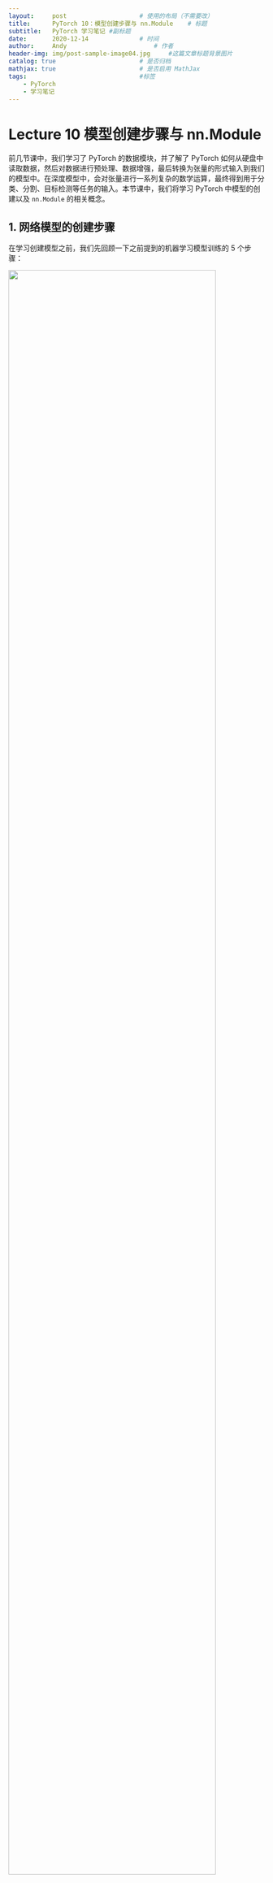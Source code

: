 ```yaml
---
layout:     post   				    # 使用的布局（不需要改）
title:      PyTorch 10：模型创建步骤与 nn.Module 	# 标题 
subtitle:   PyTorch 学习笔记 #副标题
date:       2020-12-14				# 时间
author:     Andy 						# 作者
header-img: img/post-sample-image04.jpg 	#这篇文章标题背景图片
catalog: true 						# 是否归档
mathjax: true                       # 是否启用 MathJax
tags:								#标签
    - PyTorch
    - 学习笔记
---
```


# Lecture 10 模型创建步骤与 nn.Module

前几节课中，我们学习了 PyTorch 的数据模块，并了解了 PyTorch 如何从硬盘中读取数据，然后对数据进行预处理、数据增强，最后转换为张量的形式输入到我们的模型中。在深度模型中，会对张量进行一系列复杂的数学运算，最终得到用于分类、分割、目标检测等任务的输入。本节课中，我们将学习 PyTorch 中模型的创建以及 `nn.Module` 的相关概念。

## 1. 网络模型的创建步骤

在学习创建模型之前，我们先回顾一下之前提到的机器学习模型训练的 5 个步骤：

<img src="http://andy-blog.oss-cn-beijing.aliyuncs.com/blog/2020-12-11-WX20201211-145639%402x.png" width="90%">

我们已经在前几节课中完成了对数据模块的学习，接下来我们开始学习模型模块。

<img src="http://andy-blog.oss-cn-beijing.aliyuncs.com/blog/2020-12-13-WX20201213-152822%402x.png" width="90%">

回顾一下之前在人民币分类的例子中我们使用过的 LeNet 网络：

**LeNet 模型结构图**：

<img src="http://andy-blog.oss-cn-beijing.aliyuncs.com/blog/2020-12-13-WX20201213-154400%402x.png" width="90%">

可以看到，LeNet 网络由 7 个层构成：卷积层 1、池化层 1、卷积层 2、池化层 2，以及 3 个全连接层。在创建 LeNet 时，需要先构建这些子模块，在构建完成这 7 个子网络层后，我们会采用一定的顺序对其进行连接。最后，将它们包装起来就得到我们的 LeNet 网络。

在 PyTorch 中，LeNet 是一个 Module 的概念，而它的子网络层也是一个 Module 的概念，它们都属于 `nn.Module` 类。所以，一个 `nn.Module` (例如：LeNet) 可以包含很多个子 Module (例如：卷积层、池化层等)。

下面我们从计算图的角度来观察模型的创建过程：

<img src="http://andy-blog.oss-cn-beijing.aliyuncs.com/blog/2020-12-13-WX20201213-162022%402x.png">

计算图中有两个主要的概念：结点和边。其中，结点代表张量 (数据)，边代表运算。LeNet 整体上可以视为一组张量运算：它接收一个 $32\times 32\times 3$ 的张量，经过一系列复杂运算之后，输出一个长度为 $10$ 的向量作为分类概率。而在 LeNet 内部，则由一系列子网络层构成，例如：卷积层 1 对一个 $32\times 32\times 3$ 的张量进行卷积操作得到一个 $28\times 28\times 6$ 的张量，并将其作为下一层子网络的输入，经过这种不断的前向传播，最终计算得到输出概率。在深度学习中，该过程被称为 **前向传播**。

我们从网络结构和计算图的角度分析了 LeNet 网络模型，并且知道了构建模型的两个要素：构建子模块和拼接子模块。

<img src="http://andy-blog.oss-cn-beijing.aliyuncs.com/blog/2020-12-13-WX20201213-163431%402x.png" width="60%">

接下来，我们还是通过之前人民币二分类的例子来学习如何构建模型。

**构建模型**：

```python
# ============================ step 2/5 模型 ============================
net = LeNet(classes=2)
net.initialize_weights()
```

**LeNet 类**：

```python
class LeNet(nn.Module):
    # 构建子模块
    def __init__(self, classes):
        super(LeNet, self).__init__()
        self.conv1 = nn.Conv2d(3, 6, 5)
        self.conv2 = nn.Conv2d(6, 16, 5)
        self.fc1 = nn.Linear(16*5*5, 120)
        self.fc2 = nn.Linear(120, 84)
        self.fc3 = nn.Linear(84, classes)

    # 拼接子模块
    def forward(self, x):
        out = F.relu(self.conv1(x))
        out = F.max_pool2d(out, 2)
        out = F.relu(self.conv2(out))
        out = F.max_pool2d(out, 2)
        out = out.view(out.size(0), -1)
        out = F.relu(self.fc1(out))
        out = F.relu(self.fc2(out))
        out = self.fc3(out)
        return out

    def initialize_weights(self):
        for m in self.modules():
            if isinstance(m, nn.Conv2d):
                nn.init.xavier_normal_(m.weight.data)
                if m.bias is not None:
                    m.bias.data.zero_()
            elif isinstance(m, nn.BatchNorm2d):
                m.weight.data.fill_(1)
                m.bias.data.zero_()
            elif isinstance(m, nn.Linear):
                nn.init.normal_(m.weight.data, 0, 0.1)
                m.bias.data.zero_()
```

## 2. `nn.Module`

在模型模块中，我们有一个非常重要的概念 —— `nn.Module`。我们所有的模型和网络层都是继承自 `nn.Module` 这个类的，所以我们有必要了解它。在学习 `nn.Module` 之前，我们先来看一下与其相关的几个模块：

<img src="http://andy-blog.oss-cn-beijing.aliyuncs.com/blog/2020-12-13-WX20201213-165842%402x.png" width="90%">

首先是 `torch.nn`，它是 PyTorch 的一个神经网络模块，其中又有很多子模块，这里我们需要了解其中的 4 个模块：`nn.Parameter`、`nn.Module`、`nn.functional` 和 `nn.init`。本节课我们先重点关注 `nn.Module`。

#### `nn.Module`

在 `nn.Module` 中有 8 个重要的属性，用于管理整个模型：

* `parameters`：存储管理 `nn.Parameter` 类。
* `modules`：存储管理 `nn.Module` 类。
* `buffers`：存储管理缓冲属性，如 BN 层中的 `running_mean`。
* `***_hooks`：存储管理钩子函数。

```python
self._parameters = OrderedDict()
self._buffers = OrderedDict()
self._backward_hooks = OrderedDict()
self._forward_hooks = OrderedDict()
self._forward_pre_hooks = OrderedDict()
self._state_dict_hooks = OrderedDict()
self._load_state_dict_pre_hooks = OrderedDict()
self._modules = OrderedDict()
```

这里，我们重点关注其中的两个属性：`parameters` 和 `modules`。

**`nn.Module` 的属性构建机制**：

在 `module` 类里面进行属性赋值时会先被 `__setattr__` 函数拦截，该函数对即将赋值的数据类型进行判断：如果赋值是 `nn.Parameter` 类，则将其存入 `parameters` 字典中进行管理；如果赋值是 `nn.Module` 类，则将其存入 `modules` 字典中进行管理。

**`nn.Module` 总结**：

* 一个 module 可以包含多个子 module。
  * 例如：在 LeNet 这个 module 下会包含一些卷积层、池化层等子 module。
* 一个 module 相当于一个运算，必须实现 `forward()` 函数。
  * 从计算图的角度来看，一个 module 接收一个张量，经过一系列复杂运算，输出概率或者其他数据。因此，我们需要在其中实现一个前向传播的函数。
* 每个 module 都有 8 个 **有序字典 (`OrderedDict`)** 管理它的属性。
  * 这里，最常用的是 `parameters` 字典和 `modules` 字典。

## 3. 总结

本节课中，我们学习了 `nn.Module` 的概念以及模型创建的两个要素。下节课中，我们将学习容器 Containers 以及 AlexNet 的搭建。

下节内容：模型容器与 AlexNet 构建
